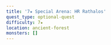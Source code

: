 ```yaml
---
title: '7★ Special Arena: HR Rathalos'
quest_type: optional-quest
difficulty: 7★
location: ancient-forest
monsters: []
---
```

